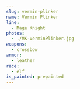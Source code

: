 ```yaml
---
slug: vermin-plinker
name: Vermin Plinker
line:
  - Mage Knight
photos:
  - ./MK-VerminPlinker.jpg
weapons:
  - crossbow
armor:
  - leather
race:
  - elf
is_painted: prepainted
---
```

